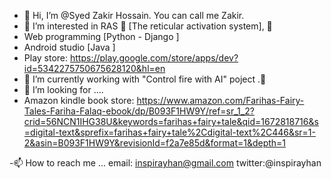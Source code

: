 - 👋 Hi, I’m @Syed Zakir Hossain. You can call me Zakir.
- 👀 I’m interested in RAS 💞️ [The reticular activation system], 💞️                            
- Web programming [Python - Django ] 
- Android studio [Java ]                                   
- Play store: https://play.google.com/store/apps/dev?id=5342275750675628120&hl=en
- 🌱 I’m currently working with "Control fire with AI" poject .💞️
-  💞️ I’m looking for ....
-  Amazon kindle book store: https://www.amazon.com/Farihas-Fairy-Tales-Fariha-Falaq-ebook/dp/B093F1HW9Y/ref=sr_1_2?crid=56NCN1IHG38U&keywords=farihas+fairy+tale&qid=1672818716&s=digital-text&sprefix=farihas+fairy+tale%2Cdigital-text%2C446&sr=1-2&asin=B093F1HW9Y&revisionId=f2a7e85d&format=1&depth=1
   
 -📫 How to reach me ...
         email: inspirayhan@gmail.com 
         twitter:@inspirayhan                           

<!---
SyedZakirHossain/SyedZakirHossain is a ✨ special ✨ repository .
--->
